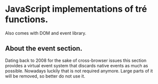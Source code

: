 # JavaScript implementations of tré functions.

Also comes with DOM and event library.

## About the event section.

Dating back to 2008 for the sake of cross-browser issues
this section provides a virtual event system that discards
native events as much as possible.  Nowadays luckily that
is not required anymore.  Large parts of it will be removed,
so better do not use it.
